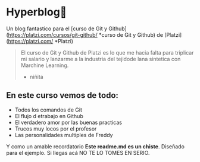 # Hyperblog💚
Un blog fantastico para el [curso de Git y Github](https://platzi.com/cursos/git-github/ *curso de Git y Github) de [Platzi](https://platzi.com/ *Platzi)
>El curso de Git y Github de Platzi es lo que me hacia falta para triplicar mi salario y lanzarme a la industria del tejidode lana sintetica con Marchine Learning.
> - niñita
## En este curso vemos de todo:
* Todos los comandos de Git
* El flujo d etrabajo en Github
* El verdadero amor por las buenas practicas
* Trucos muy locos por el profesor
* Las personalidades multiples de Freddy

Y como un amable recordatorio **Este readme.md es un chiste**. Diseñado para el ejemplo. Si llegas acá NO TE LO TOMES EN SERIO.
